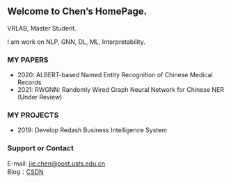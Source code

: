 ## Welcome to Chen‘s HomePage.

VRLAB, Master Student.

I am work on NLP, GNN, DL, ML, Interpretability.


### MY PAPERS
- 2020: ALBERT-based Named Entity Recognition of Chinese Medical Records
- 2021: RWGNN: Randomly Wired Graph Neural Network for Chinese NER (Under Review)

### MY PROJECTS
- 2019: Develop Redash Business Intelligence System


### Support or Contact

E-mail: <jie.chen@post.usts.edu.cn>  
Blog：[CSDN](https://drchen.blog.csdn.net/)
